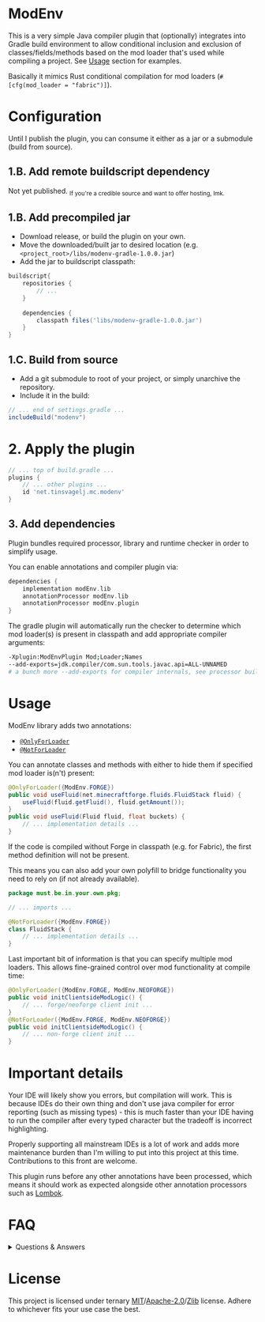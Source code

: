 # ModEnv

This is a very simple Java compiler plugin that (optionally) integrates into Gradle build environment to allow
conditional inclusion and exclusion of classes/fields/methods based on the mod loader that's used while compiling
a project. See [Usage](#Usage) section for examples.

Basically it mimics Rust conditional compilation for mod loaders (`#[cfg(mod_loader = "fabric")]`).

# Configuration

Until I publish the plugin, you can consume it either as a jar or a submodule (build from source).

## 1.B. Add remote buildscript dependency

Not yet published.
<sub>If you're a credible source and want to offer hosting, lmk.</sub>

## 1.B. Add precompiled jar

- Download release, or build the plugin on your own.
- Move the downloaded/built jar to desired location (e.g. `<project_root>/libs/modenv-gradle-1.0.0.jar`)
- Add the jar to buildscript classpath:
```groovy
buildscript{
    repositories {
        // ...
    }
    
    dependencies {
        classpath files('libs/modenv-gradle-1.0.0.jar')
    }
}
```

## 1.C. Build from source

- Add a git submodule to root of your project, or simply unarchive the repository.
- Include it in the build:
```groovy
// ... end of settings.gradle ...
includeBuild("modenv")
```

# 2. Apply the plugin

```groovy
// ... top of build.gradle ...
plugins {
    // ... other plugins ...
    id 'net.tinsvagelj.mc.modenv'
}
```

## 3. Add dependencies

Plugin bundles required processor, library and runtime checker in order to simplify usage.

You can enable annotations and compiler plugin via:
```groovy
dependencies {
    implementation modEnv.lib
    annotationProcessor modEnv.lib
    annotationProcessor modEnv.plugin
}
```

The gradle plugin will automatically run the checker to determine which mod loader(s) is present in classpath and add
appropriate compiler arguments:
```sh
-Xplugin:ModEnvPlugin Mod;Loader;Names
--add-exports=jdk.compiler/com.sun.tools.javac.api=ALL-UNNAMED
# a bunch more --add-exports for compiler internals, see processor build.gradle.kts
```

# Usage

ModEnv library adds two annotations:
- [`@OnlyForLoader`](https://github.com/Caellian/ModEnv/blob/trunk/modenv-lib/src/main/java/net/tinsvagelj/mc/modenv/OnlyForLoader.java)
- [`@NotForLoader`](https://github.com/Caellian/ModEnv/blob/trunk/modenv-lib/src/main/java/net/tinsvagelj/mc/modenv/NotForLoader.java)

You can annotate classes and methods with either to hide them if specified mod loader is(n't) present:
```java
@OnlyForLoader({ModEnv.FORGE})
public void useFluid(net.minecraftforge.fluids.FluidStack fluid) {
    useFluid(fluid.getFluid(), fluid.getAmount());
}
public void useFluid(Fluid fluid, float buckets) {
    // ... implementation details ...
}
```

If the code is compiled without Forge in classpath (e.g. for Fabric), the first method definition will not be present.

This means you can also add your own polyfill to bridge functionality you need to rely on (if not already available).
```java
package must.be.in.your.own.pkg;

// ... imports ...

@NotForLoader({ModEnv.FORGE})
class FluidStack {
    // ... implementation details ...
}
```

Last important bit of information is that you can specify multiple mod loaders. This allows fine-grained control over
mod functionality at compile time:
```java
@OnlyForLoader({ModEnv.FORGE, ModEnv.NEOFORGE})
public void initClientsideModLogic() {
    // ... forge/neoforge client init ...
}
@NotForLoader({ModEnv.FORGE, ModEnv.NEOFORGE})
public void initClientsideModLogic() {
    // ... non-forge client init ...
}
```

# Important details

Your IDE will likely show you errors, but compilation will work. This is because IDEs do their own thing and don't use
java compiler for error reporting (such as missing types) - this is much faster than your IDE having to run the compiler
after every typed character but the tradeoff is incorrect highlighting.

Properly supporting all mainstream IDEs is a lot of work and adds more maintenance burden than I'm willing to put into
this project at this time. Contributions to this front are welcome.

This plugin runs before any other annotations have been processed, which means it should work as expected alongside
other annotation processors such as [Lombok](https://github.com/projectlombok/lombok).

# FAQ

<details>
<summary>Questions & Answers</summary>
<dl>
<dt>How likely is the plugin to break?</dt>
<dd>This compiler plugin relies on abstractions provided by java compiler to avoid touching too much of compiler internals. It's more stable than rest of the code you'll write, so don't worry about it.</dd>
<dt>I want another/my mod loader supported.</dt>
<dd>Make a PR. You need to only add an entry to <code>ModEnv</code> enum in the <em>modenv-lib</em> module.</dd>
<dt>Why add ancient/discontinued mod loaders?</dt>
<dd><ul>
<li>They serve as examples.</li>
<li>It's very cheap to add <code>ModEnv</code> entries so there's no reason not to support old stuff.</li>
<li>Archival purposes.</li>
</ul></dd>
<dt>What's the purpose of this?</dt>
<dd>It's supposed to make writing <a href="https://github.com/TheCBProject/CodeChickenLib">base libraries</a> that work for different mod loaders easier. It should also work for mods, but that's a lot more involved and I believe it's better to separate implementations into different submodules and then use this processor in the <em>common</em> code.</dd>
<dt>Why not just use reflection?</dt>
<dd>While reflection is much simpler, it's too costly when it runs in a game loop. This plugin bridges the gap between development ergonomics and build system complexity.</dd>
<dt>What's your motivation for writing this?</dt>
<dd>I wanted to write a compiler plugin for a GC language after a decade of metaprogramming in compiled ones.</dd>
</dl>
</details>

# License

This project is licensed under ternary [MIT](./LICENSE-MIT)/[Apache-2.0](./LICENSE-APACHE-2.0)/[Zlib](./LICENSE-ZLIB) license. Adhere to whichever fits your use case the best.
